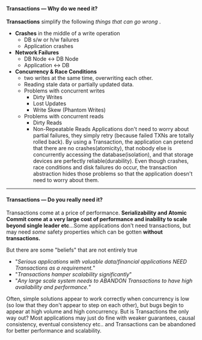 #### Transactions — Why do we need it?  
**Transactions** simplify the following _things that can go wrong_ .
- **Crashes** in the middle of a write operation
	- DB s/w or h/w failures
	- Application crashes
- **Network Failures**
	- DB Node <-> DB Node
	- Application <-> DB
- **Concurrency & Race Conditions**
	- two writes at the same time, overwriting each other.
	- Reading stale data or partially updated data.
	- Problems with concurrent writes
		- Dirty Writes
		- Lost Updates
		- Write Skew (Phantom Writes)
	- Problems with concurrent reads
		- Dirty Reads
		- Non-Repeatable Reads
Applications don't need to worry about partial failures, they simply retry (because failed TXNs are totally rolled back).
By using a Transaction, the application can pretend that there are no crashes(atomicity), that nobody else is concurrently accessing the database(isolation), and that storage devices are perfectly reliable(durability). Even though crashes, race conditions and disk failures do occur, the transaction abstraction hides those problems so that the application doesn't need to worry about them.

---
#### Transactions — Do you really need it?
Transactions come at a price of performance. **Serializability and Atomic Commit come at a very large cost of performance and inability to scale beyond single leader etc**...Some applications don't need transactions, but may need _some_ safety properties which can be gotten **without transactions.**

But there are some "beliefs" that are not entirely true
- "_Serious applications with valuable data/financial applications NEED Transactions as a requirement._"
- "_Transactions hamper scalability significantly_"
- "_Any large scale system needs to ABANDON Transactions to have high availability and performance._"

Often, simple solutions appear to work correctly when concurrency is low (so low that they don't appear to step on each other), but bugs begin to appear at high volume and high concurrency.
But is Transactions the only way out? Most applications may just do fine with weaker guarantees, causal consistency, eventual consistency etc.. and Transactions can be abandoned for better performance and scalability.